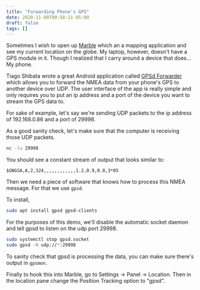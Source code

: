 ```yaml
---
title: "Forwarding Phone's GPS"
date: 2020-11-08T00:58:11-05:00
draft: false
tags: []
---
```


Sometimes I wish to open up [Marble](https://marble.kde.org/) which an a mapping application and see my current location on the globe. My laptop, however, doesn't have a GPS module in it. Though I realized that I carry around a device that does... My phone.

Tiago Shibata wrote a great Android application called [GPSd Forwarder](https://www.f-droid.org/en/packages/io.github.tiagoshibata.gpsdclient/) which allows you to forward the NMEA data from your phone's GPS to another device over UDP. The user interface of the app is really simple and only requires you to put an ip address and a port of the device you want to stream the GPS data to.

For sake of example, let's say we're sending UDP packets to the ip address of 192.168.0.86 and a port of 29998.

As a good sanity check, let's make sure that the computer is receiving those UDP packets.

```bash
nc -lu 29998
```

You should see a constant stream of output that looks similar to:

```
$GNGSA,A,2,324,,,,,,,,,,,,1.2,0.9,0.8,3*05
```

Then we need a piece of software that knows how to process this NMEA message. For that we use `gpsd`.

To install,

```bash
sudo apt install gpsd gpsd-clients
```

For the purposes of this demo, we'll disable the automatic socket daemon and tell gpsd to listen on the udp port 29998.

```bash
sudo systemctl stop gpsd.socket
sudo gpsd -N udp://*:29998
```

To sanity check that gpsd is processing the data, you can make sure there's output in `gpsmon`.

Finally to hook this into Marble, go to Settings -> Panel -> Location. Then in the location pane change the Position Tracking option to "gpsd".